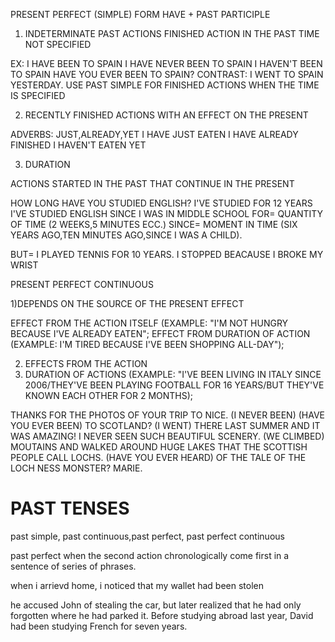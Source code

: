 PRESENT PERFECT (SIMPLE)
FORM HAVE + PAST PARTICIPLE

1) INDETERMINATE PAST ACTIONS
   FINISHED ACTION IN THE PAST 
   TIME NOT SPECIFIED

EX: I HAVE BEEN TO SPAIN
    I HAVE NEVER BEEN TO SPAIN
    I HAVEN'T BEEN TO SPAIN
    HAVE YOU EVER BEEN TO SPAIN?
CONTRAST: I WENT TO SPAIN YESTERDAY.
USE PAST SIMPLE FOR FINISHED ACTIONS
WHEN THE TIME IS SPECIFIED

2) RECENTLY FINISHED ACTIONS WITH AN
EFFECT ON THE PRESENT

ADVERBS: JUST,ALREADY,YET
I HAVE JUST EATEN
I HAVE ALREADY FINISHED
I HAVEN'T EATEN YET

3) DURATION 

ACTIONS STARTED IN THE PAST THAT CONTINUE IN THE PRESENT

HOW LONG HAVE YOU STUDIED ENGLISH?
I'VE STUDIED FOR 12 YEARS
I'VE STUDIED ENGLISH SINCE I WAS IN MIDDLE SCHOOL
FOR= QUANTITY OF TIME (2 WEEKS,5 MINUTES ECC.)
SINCE= MOMENT IN TIME (SIX YEARS AGO,TEN MINUTES AGO,SINCE I WAS A CHILD).

BUT= I PLAYED TENNIS FOR 10 YEARS. I STOPPED BEACAUSE I BROKE MY WRIST



PRESENT PERFECT CONTINUOUS

1)DEPENDS ON THE SOURCE OF THE PRESENT EFFECT 

EFFECT FROM THE ACTION ITSELF (EXAMPLE: "I'M NOT HUNGRY BECAUSE I'VE ALREADY EATEN";
EFFECT FROM DURATION OF ACTION (EXAMPLE: I'M TIRED BECAUSE I'VE BEEN SHOPPING ALL-DAY");

2) EFFECTS FROM THE ACTION 
3) DURATION OF ACTIONS (EXAMPLE:  "I'VE BEEN LIVING IN ITALY SINCE 2006/THEY'VE BEEN PLAYING FOOTBALL FOR 16
YEARS/BUT THEY'VE KNOWN EACH OTHER FOR 2 MONTHS);




THANKS FOR THE PHOTOS  OF YOUR TRIP TO NICE. (I NEVER BEEN)
(HAVE YOU EVER BEEN) TO SCOTLAND? (I
WENT) THERE LAST SUMMER AND IT WAS AMAZING! I NEVER SEEN SUCH BEAUTIFUL SCENERY.
(WE CLIMBED) MOUTAINS AND WALKED AROUND HUGE LAKES THAT THE SCOTTISH PEOPLE CALL  LOCHS.
(HAVE YOU EVER HEARD) OF THE TALE OF THE LOCH NESS MONSTER?
MARIE.

# PAST TENSES

past simple, past continuous,past perfect, past perfect continuous


past perfect
when the second action chronologically come first in a sentence of series of phrases.


when i arrievd home, i noticed that my wallet had been stolen

he accused John of stealing the car, but later realized that he had only forgotten where he had parked it.
Before studying abroad last year, David had been studying French for seven years.